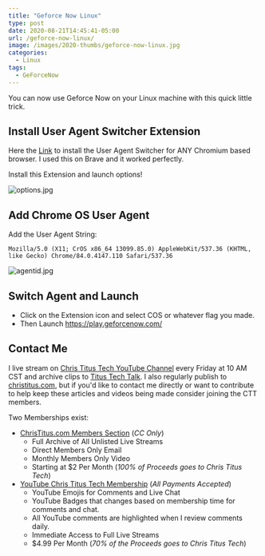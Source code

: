 ```yaml
---
title: "Geforce Now Linux"
type: post
date: 2020-08-21T14:45:41-05:00
url: /geforce-now-linux/
image: /images/2020-thumbs/geforce-now-linux.jpg
categories:
  - Linux
tags:
  - GeForceNow
---
```

You can now use Geforce Now on your Linux machine with this quick little trick. 
<!--more-->

## Install User Agent Switcher Extension

Here the [Link](https://chrome.google.com/webstore/detail/user-agent-switcher-for-c/djflhoibgkdhkhhcedjiklpkjnoahfmg?hl=en-US) to install the User Agent Switcher for ANY Chromium based browser. I used this on Brave and it worked perfectly. 

Install this Extension and launch options!

![options.jpg](/images/2020/geforcenow/options.jpg)

## Add Chrome OS User Agent

Add the User Agent String:  
```
Mozilla/5.0 (X11; CrOS x86_64 13099.85.0) AppleWebKit/537.36 (KHTML, like Gecko) Chrome/84.0.4147.110 Safari/537.36
```

![agentid.jpg](/images/2020/geforcenow/agentid.jpg)

## Switch Agent and Launch

- Click on the Extension icon and select COS or whatever flag you made.
- Then Launch <https://play.geforcenow.com/>

## Contact Me

I live stream on [Chris Titus Tech YouTube Channel][1] every Friday at 10 AM CST and archive clips to [Titus Tech Talk][2]. I also regularly publish to [christitus.com][3], but if you'd like to contact me directly or want to contribute to help keep these articles and videos being made consider joining the CTT members. 

Two Memberships exist:
- [ChrisTitus.com Members Section][4] (_CC Only_)
  - Full Archive of All Unlisted Live Streams
  - Direct Members Only Email
  - Monthly Members Only Video
  - Starting at $2 Per Month (_100% of Proceeds goes to Chris Titus Tech_)
- [YouTube Chris Titus Tech Membership][5] (_All Payments Accepted_)
  - YouTube Emojis for Comments and Live Chat
  - YouTube Badges that changes based on membership time for comments and chat.
  - All YouTube comments are highlighted when I review comments daily. 
  - Immediate Access to Full Live Streams
  - $4.99 Per Month (_70% of the Proceeds goes to Chris Titus Tech_)

 [1]: https://www.youtube.com/c/ChrisTitusTech
 [2]: https://www.youtube.com/c/ChrisTitusTechStreams
 [3]: https://christitus.com/
 [4]: https://christitus.com/members
 [5]: https://links.christitus.com/join
